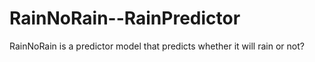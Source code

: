 # RainNoRain--RainPredictor
RainNoRain is a predictor model that predicts whether it will rain or not?
